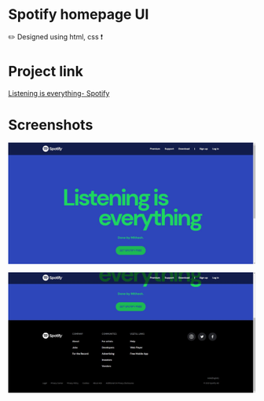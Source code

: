 # Spotify homepage UI
✏️ Designed using html, css ❗

# Project link

<a href="https://mithesh14.github.io/Spotify-homepage-ui/">Listening is everything- Spotify</a>

# Screenshots 

![screenshots](https://github.com/Mithesh14/Spotify-homepage-ui/blob/main/images/image1.jpg)


![screenshots](https://github.com/Mithesh14/Spotify-homepage-ui/blob/main/images/image2.jpg)

